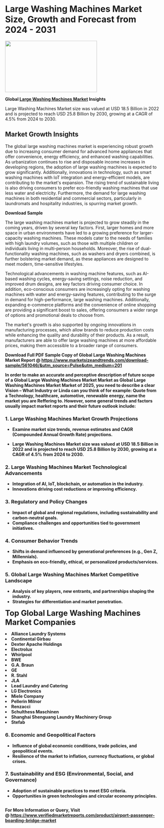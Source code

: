 <H1>Large Washing Machines Market Size, Growth and Forecast from 2024 - 2031</H1><img class="aligncenter size-medium wp-image-584254" src="https://thirdeyenews.in/wp-content/uploads/2024/09/Global-Market-Research-300x168.jpeg" alt="" width="300" height="168" /><p><strong>Global&nbsp;<a href="https://www.marketsizeandtrends.com/download-sample/561046/&amp;utm_source=Pulse&amp;utm_medium=201">Large Washing Machines Market</a> Insights</strong></p><p>Large Washing Machines Market size was valued at USD 18.5 Billion in 2022 and is projected to reach USD 25.8 Billion by 2030, growing at a CAGR of 4.5% from 2024 to 2030.</p><p><h2>Market Growth Insights</h2> <p>The global large washing machines market is experiencing robust growth due to increasing consumer demand for advanced home appliances that offer convenience, energy efficiency, and enhanced washing capabilities. As urbanization continues to rise and disposable income increases in developing regions, the adoption of large washing machines is expected to grow significantly. Additionally, innovations in technology, such as smart washing machines with IoT integration and energy-efficient models, are contributing to the market's expansion. The rising trend of sustainable living is also driving consumers to prefer eco-friendly washing machines that use less water and electricity. Furthermore, the demand for large washing machines in both residential and commercial sectors, particularly in laundromats and hospitality industries, is spurring market growth.</p> <p><strong>Download Sample</strong></p> <p>The large washing machines market is projected to grow steadily in the coming years, driven by several key factors. First, larger homes and more space in urban environments have led to a growing preference for larger-capacity washing machines. These models cater to the needs of families with high laundry volumes, such as those with multiple children or individuals living in multi-person households. Moreover, the rise of dual-functionality washing machines, such as washers and dryers combined, is further bolstering market demand, as these appliances are designed to meet modern, time-sensitive lifestyles.</p> <p>Technological advancements in washing machine features, such as AI-based washing cycles, energy-saving settings, noise reduction, and improved drum designs, are key factors driving consumer choice. In addition, eco-conscious consumers are increasingly opting for washing machines with water and energy-saving features, contributing to the surge in demand for high-performance, large washing machines. Additionally, expanding e-commerce platforms and the convenience of online shopping are providing a significant boost to sales, offering consumers a wider range of options and promotional deals to choose from.</p> <p>The market's growth is also supported by ongoing innovations in manufacturing processes, which allow brands to reduce production costs while enhancing the quality and durability of their products. As a result, manufacturers are able to offer large washing machines at more affordable prices, making them accessible to a broader range of consumers.</p> <p><strong></p><p><span class=""><strong>Download Full PDF Sample Copy of Global Large Washing Machines Market Report</strong> @ <a href="https://www.marketsizeandtrends.com/download-sample/561046/&amp;utm_source=Pulse&amp;utm_medium=201" target="_blank">https://www.marketsizeandtrends.com/download-sample/561046/&amp;utm_source=Pulse&amp;utm_medium=201</a></span></p><p>In order to make an accurate and perceptive description of future scope of a Global&nbsp;Large Washing Machines Market Market as Global&nbsp;Large Washing Machines Market Market of 2025, you need to describe a clear Vision &ndash; What Industry or Linda can you think of for example: Quote from a Technology, healthcare, automotive, renewable energy, name the market you are Reffering to. However, some general trends and factors usually impact market reports and their future outlook include:</p><h3>1.&nbsp;<strong>Large Washing Machines Market Growth Projections</strong></h3><ul><li>Examine market size trends, revenue estimates and CAGR (Compounded Annual Growth Rate) projections.</li><li><p>Large Washing Machines Market size was valued at USD 18.5 Billion in 2022 and is projected to reach USD 25.8 Billion by 2030, growing at a CAGR of 4.5% from 2024 to 2030.</p></li></ul><h3>2.&nbsp;<strong>Large Washing Machines Market Technological Advancements</strong></h3><ul><li>Integration of AI, IoT, blockchain, or automation in the industry.</li><li>Innovations driving cost reductions or improving efficiency.</li></ul><h3>3.&nbsp;<strong>Regulatory and Policy Changes</strong></h3><ul><li>Impact of global and regional regulations, including sustainability and carbon-neutral goals.</li><li>Compliance challenges and opportunities tied to government initiatives.</li></ul><h3>4.&nbsp;<strong>Consumer Behavior Trends</strong></h3><ul><li>Shifts in demand influenced by generational preferences (e.g., Gen Z, Millennials).</li><li>Emphasis on eco-friendly, ethical, or personalized products/services.</li></ul><h3>5.&nbsp;<strong>Global Large Washing Machines Market Competitive Landscape</strong></h3><ul><li>Analysis of key players, new entrants, and partnerships shaping the industry.</li><li>Strategies for differentiation and market penetration.</li></ul><p data-pm-slice="1 1 []"><span style="color: inherit; font-family: inherit; font-size: 25px;">Top Global Large Washing Machines Market Companies</span></p><div class="" data-test-id=""><p><li>Alliance Laundry Systems</li><li> Continental Girbau</li><li> Dexter Apache Holdings</li><li> Electrolux</li><li> Whirlpool</li><li> BWE</li><li> G.A. Braun</li><li> GE</li><li> R. Stahl</li><li> JLA</li><li> Lead Laundry and Catering</li><li> LG Electronics</li><li> Miele Company</li><li> Pellerin Milnor</li><li> Renzacci</li><li> Schulthess Maschinen</li><li> Shanghai Shenguang Laundry Machinery Group</li><li> Stefab</li></p></div><h3>6.&nbsp;<strong>Economic and Geopolitical Factors</strong></h3><ul><li>Influence of global economic conditions, trade policies, and geopolitical events.</li><li>Resilience of the market to inflation, currency fluctuations, or global crises.</li></ul><h3>7.&nbsp;<strong>Sustainability and ESG (Environmental, Social, and Governance)</strong></h3><ul><li>Adoption of sustainable practices to meet ESG criteria.</li><li>Opportunities in green technologies and circular economy principles.</li></ul><h2><strong style="font-size: 14px;">For More Information or Query, Visit @&nbsp;</strong><a style="background-color: #ffffff; font-size: 14px;" href="https://www.marketsizeandtrends.com/report/large-washing-machines-market/" target="_blank">https://www.verifiedmarketreports.com/product/airport-passenger-boarding-bridge-market</a></h2>
